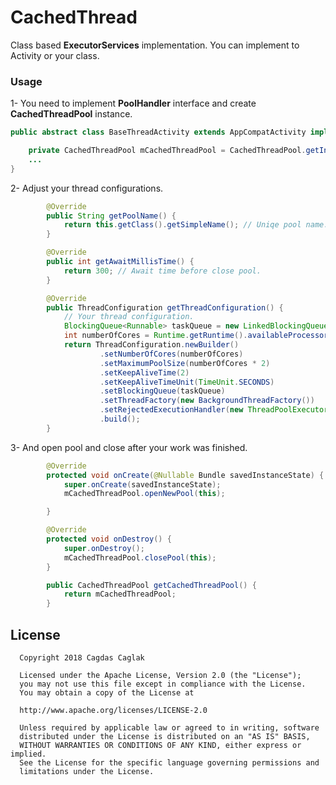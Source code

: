 # CachedThread
Class based **ExecutorServices** implementation. You can implement to Activity or your class.

### Usage
1- You need to implement **PoolHandler** interface and create **CachedThreadPool** instance.
```java
public abstract class BaseThreadActivity extends AppCompatActivity implements PoolHandler {

    private CachedThreadPool mCachedThreadPool = CachedThreadPool.getInstance();
    ...
}
```
2- Adjust your thread configurations.
```java
        @Override
        public String getPoolName() {
            return this.getClass().getSimpleName(); // Uniqe pool name.
        }

        @Override
        public int getAwaitMillisTime() {
            return 300; // Await time before close pool.
        }

        @Override
        public ThreadConfiguration getThreadConfiguration() {
            // Your thread configuration.
            BlockingQueue<Runnable> taskQueue = new LinkedBlockingQueue<>();
            int numberOfCores = Runtime.getRuntime().availableProcessors();
            return ThreadConfiguration.newBuilder()
                    .setNumberOfCores(numberOfCores)
                    .setMaximumPoolSize(numberOfCores * 2)
                    .setKeepAliveTime(2)
                    .setKeepAliveTimeUnit(TimeUnit.SECONDS)
                    .setBlockingQueue(taskQueue)
                    .setThreadFactory(new BackgroundThreadFactory())
                    .setRejectedExecutionHandler(new ThreadPoolExecutor.AbortPolicy())
                    .build();
        }
```
3- And open pool and close after your work was finished.
```java
        @Override
        protected void onCreate(@Nullable Bundle savedInstanceState) {
            super.onCreate(savedInstanceState);
            mCachedThreadPool.openNewPool(this);

        }

        @Override
        protected void onDestroy() {
            super.onDestroy();
            mCachedThreadPool.closePool(this);
        }

        public CachedThreadPool getCachedThreadPool() {
            return mCachedThreadPool;
        }
```

License
-------

      Copyright 2018 Cagdas Caglak

      Licensed under the Apache License, Version 2.0 (the "License");
      you may not use this file except in compliance with the License.
      You may obtain a copy of the License at

      http://www.apache.org/licenses/LICENSE-2.0

      Unless required by applicable law or agreed to in writing, software
      distributed under the License is distributed on an "AS IS" BASIS,
      WITHOUT WARRANTIES OR CONDITIONS OF ANY KIND, either express or implied.
      See the License for the specific language governing permissions and
      limitations under the License.